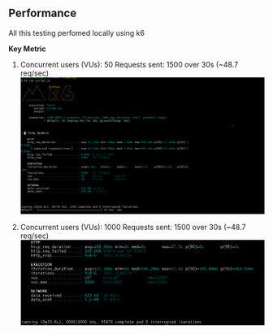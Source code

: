 ## Performance

All this testing perfomed locally using k6

**Key Metric**

1.  Concurrent users (VUs): 50
    Requests sent: 1500 over 30s (~48.7 req/sec)
    ![Perfomance Test](./assets/performance-test-1.png)

2.  Concurrent users (VUs): 1000
    Requests sent: 1500 over 30s (~48.7 req/sec)
    ![Perfomance Test](./assets/performance-test-2.png)
